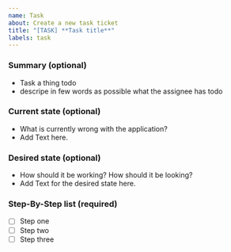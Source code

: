 ```yaml
---
name: Task
about: Create a new task ticket
title: "[TASK] **Task title**"
labels: task
---
```


### Summary (optional)

- Task a thing todo
- descripe in few words as possible what the assignee has todo

### Current state (optional)

- What is currently wrong with the application?
- Add Text here.

### Desired state (optional)

- How should it be working? How should it be looking?
- Add Text for the desired state here.

### Step-By-Step list (required)

- [ ] Step one
- [ ] Step two
- [ ] Step three
